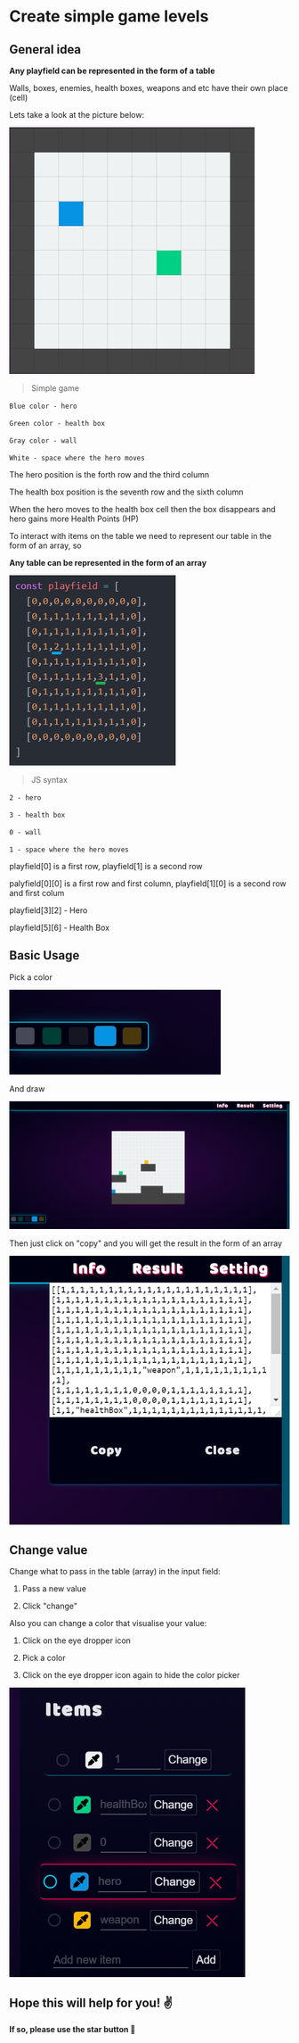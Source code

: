 # Create simple game levels
## General idea

**Any playfield can be represented in the form of a table**

Walls, boxes, enemies, health boxes, weapons and etc have their own place (cell)

Lets take a look at the picture below:

![Simple game screenshot](https://raw.githubusercontent.com/Evoltic/create-level/master/src/img/simple_ss.png)

> Simple game

 `Blue color - hero`
 
 `Green color - health box`
 
 `Gray color - wall`
 
 `White - space where the hero moves`
 
The hero position is the forth row and the third column

The health box position is the seventh row and the sixth column

When the hero moves to the health box cell then the box disappears and hero gains more Health Points (HP)

To interact with items on the table we need to represent our table in the form of an array, so

**Any table can be represented in the form of an array**

![Array screenshot](https://raw.githubusercontent.com/Evoltic/create-level/master/src/img/array_ss.png)

> JS syntax

 `2 - hero`
 
 `3 - health box`
 
 `0 - wall`
 
 `1 - space where the hero moves`

playfield[0] is a first row, playfield[1] is a second row

palyfield[0][0] is a first row and first column, playfield[1][0] is a second row and first colum

playfield[3][2] - Hero

playfield[5][6] - Health Box

## Basic Usage

Pick a color

![Color bar screenshot](https://raw.githubusercontent.com/Evoltic/create-level/master/src/img/colorbar_ss.png)

And draw 

![Project screenshot](https://raw.githubusercontent.com/Evoltic/create-level/master/src/img/project_ss.png)

Then just click on "copy" and you will get the result in the form of an array

![Result screenshot](https://raw.githubusercontent.com/Evoltic/create-level/master/src/img/result_ss.png)

## Change value

Change what to pass in the table (array) in the input field:

1.  Pass a new value

2. Click "change"

Also you can change a color that visualise your value:

1. Click on the eye dropper icon 

2. Pick a color

3. Click on the eye dropper icon again to hide the color picker

![Items screenshot](https://raw.githubusercontent.com/Evoltic/create-level/master/src/img/items_ss.png)

## Hope this will help for you! ✌️
**If so, please use the star button 🌟**
